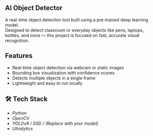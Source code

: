 ## AI Object Detector

A real-time object detection tool built using a pre-trained deep learning model.  
Designed to detect classroom or everyday objects like pens, laptops, bottles, and more — this project is focused on fast, accurate visual recognition.

## Features

- Real-time object detection via webcam or static images
- Bounding box visualization with confidence scores
- Detects multiple objects in a single frame
- Lightweight and easy to run locally

## 🛠 Tech Stack

- *Python*
- *OpenCV*
- *YOLOv8 / SSD / (Replace with your model)*
- *Ultralytics*

